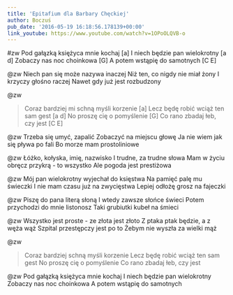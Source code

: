 ```yaml
---
title: 'Epitafium dla Barbary Chęckiej'
author: Boczuś
pub_date: '2016-05-19 16:18:56.178139+00:00'
link_youtube: https://www.youtube.com/watch?v=1OPoOLQVB-o
---
```


#zw
Pod gałązką księżyca mnie kochaj 	[a]
I niech będzie pan wielokrotny		[a d]
Zobaczy nas noc choinkowa			[G]
A potem wstąpię do samotnych		[C E]

@zw
Niech pan się może nazywa inaczej
Niż ten, co nigdy nie miał żony
I krzyczy głośno raczej
Nawet gdy już jest rozbudzony

@zw
>Coraz bardziej mi schną myśli korzenie [a]
>Lecz będę robić wciąż ten sam gest       [a d]
>No proszę cię o pomyślenie                      [G]
>Co rano zbadaj łeb, czy jest                       [C E]

@zw
Trzeba się umyć, zapalić
Zobaczyć na miejscu głowę
Ja nie wiem jak się pływa po fali
Bo morze mam prostoliniowe

@zw
Łóżko, kołyska, imię, nazwisko
I trudne, za trudne słowa
Mam w życiu obręcz przykrą - to wszystko
Ale pogoda jest prestiżowa

@zw
Mój pan wielokrotny wyjechał do księstwa
Na pamięć palę mu świeczki
I nie mam czasu już na zwycięstwa
Lepiej odłożę grosz na fajeczki

@zw
Piszę do pana literą słoną
I wtedy zawsze słońce świeci
Potem przychodzi do mnie listonosz
Taki grubiutki kubeł na śmieci

@zw
Wszystko jest proste - ze złota jest złoto
Z ptaka ptak będzie, a z węża wąż
Szpital przestępczy jest po to 
Żebym nie wyszła za wielki mąż

@zw
>Coraz bardziej schną myśli korzenie
>Lecz będę robić wciąż ten sam gest
>No proszę cię o pomyślenie
>Co rano zbadaj łeb, czy jest

@zw
Pod gałązką księżyca mnie kochaj 
I niech będzie pan wielokrotny
Zobaczy nas noc choinkowa
A potem wstąpię do samotnych
